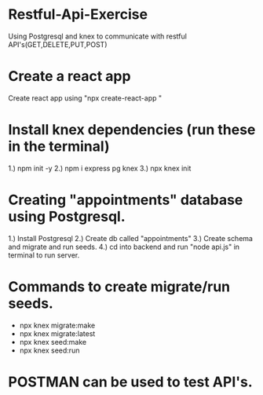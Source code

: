 # Restful-Api-Exercise
Using Postgresql and knex to communicate with restful API's(GET,DELETE,PUT,POST)

# Create a react app
Create react app using "npx create-react-app <Enter name>"

# Install knex dependencies (run these in the terminal)
1.) npm init -y
2.) npm i express pg knex
3.) npx knex init

# Creating "appointments" database using Postgresql.
1.) Install Postgresql
2.) Create db called "appointments"
3.) Create schema and migrate and run seeds.
4.) cd into backend and run "node api.js" in terminal to run server.

# Commands to create migrate/run seeds.
- npx knex migrate:make <Enter name>
- npx knex migrate:latest
- npx knex seed:make <Enter name>
- npx knex seed:run

# POSTMAN can be used to test API's.
